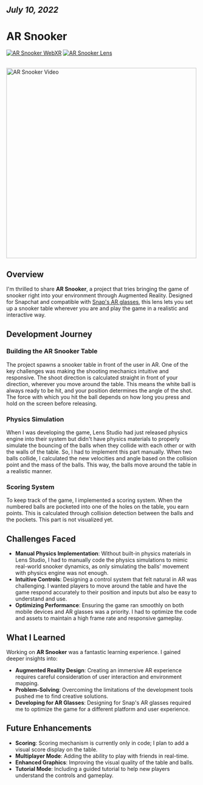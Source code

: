 *July 10, 2022*
---

# AR Snooker

<a href="https://portfolio.atitkharel.com.np/view/7" target="_blank"><img src="https://img.shields.io/badge/Live%20Demo-WebXR-E1101A" alt="AR Snooker WebXR"></a>
<a href="https://lens.snapchat.com/23a2ec67050841c6beaa078e20c0d463" target="_blank"><img src="https://img.shields.io/badge/Snapchat-Lens-FFFC00" alt="AR Snooker Lens"></a>

<br/>
<img src="https://media0.giphy.com/media/BUlQT9fBHGq8Crfwtb/giphy.gif?cid=790b7611d47b5b7f66886075866da6abff235da61031626f&rid=giphy.gif&ct=g" alt="AR Snooker Video" height="500"/>

## Overview

I'm thrilled to share **AR Snooker**, a project that tries bringing the game of snooker right into your environment through Augmented Reality. Designed for Snapchat and compatible with [Snap's AR glasses](https://www.spectacles.com/?lang=en-US), this lens lets you set up a snooker table wherever you are and play the game in a realistic and interactive way.

## Development Journey

### Building the AR Snooker Table

The project spawns a snooker table in front of the user in AR. One of the key challenges was making the shooting mechanics intuitive and responsive. The shoot direction is calculated straight in front of your direction, wherever you move around the table. This means the white ball is always ready to be hit, and your position determines the angle of the shot. The force with which you hit the ball depends on how long you press and hold on the screen before releasing.

### Physics Simulation

When I was developing the game, Lens Studio had just released physics engine into their system but didn't have physics materials to properly simulate the bouncing of the balls when they collide with each other or with the walls of the table. So, I had to implement this part manually. When two balls collide, I calculated the new velocities and angle based on the collision point and the mass of the balls. This way, the balls move around the table in a realistic manner.

### Scoring System

To keep track of the game, I implemented a scoring system. When the numbered balls are pocketed into one of the holes on the table, you earn points. This is calculated through collision detection between the balls and the pockets. This part is not visualized yet.

## Challenges Faced

- **Manual Physics Implementation**: Without built-in physics materials in Lens Studio, I had to manually code the physics simulations to mimic real-world snooker dynamics, as only simulating the balls' movement with physics engine was not enough.
- **Intuitive Controls**: Designing a control system that felt natural in AR was challenging. I wanted players to move around the table and have the game respond accurately to their position and inputs but also be easy to understand and use.
- **Optimizing Performance**: Ensuring the game ran smoothly on both mobile devices and AR glasses was a priority. I had to optimize the code and assets to maintain a high frame rate and responsive gameplay.

## What I Learned

Working on **AR Snooker** was a fantastic learning experience. I gained deeper insights into:

- **Augmented Reality Design**: Creating an immersive AR experience requires careful consideration of user interaction and environment mapping.
- **Problem-Solving**: Overcoming the limitations of the development tools pushed me to find creative solutions.
- **Developing for AR Glasses**: Designing for Snap's AR glasses required me to optimize the game for a different platform and user experience.

## Future Enhancements

- **Scoring**: Scoring mechanism is currently only in code; I plan to add a visual score display on the table.
- **Multiplayer Mode**: Adding the ability to play with friends in real-time.
- **Enhanced Graphics**: Improving the visual quality of the table and balls.
- **Tutorial Mode**: Including a guided tutorial to help new players understand the controls and gameplay.

